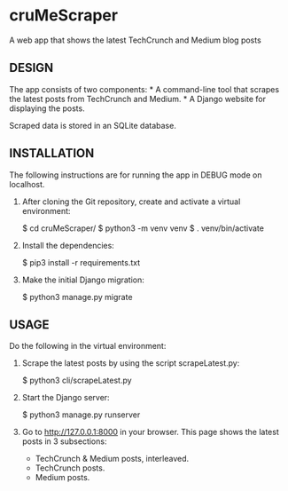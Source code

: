 # cruMeScraper
A web app that shows the latest TechCrunch and Medium blog posts

DESIGN
------

The app consists of two components:
    * A command-line tool that scrapes the latest posts from TechCrunch and Medium.
    * A Django website for displaying the posts.

Scraped data is stored in an SQLite database.


INSTALLATION
------------

The following instructions are for running the app in DEBUG mode on localhost.

1. After cloning the Git repository, create and activate a virtual environment:

    $ cd cruMeScraper/
    $ python3 -m venv venv
    $ . venv/bin/activate

2. Install the dependencies:

    $ pip3 install -r requirements.txt
  
3. Make the initial Django migration:

    $ python3 manage.py migrate


USAGE
-----

Do the following in the virtual environment:

1. Scrape the latest posts by using the script scrapeLatest.py:

    $ python3 cli/scrapeLatest.py
  
2. Start the Django server:

    $ python3 manage.py runserver

3. Go to http://127.0.0.1:8000 in your browser. This page shows the latest posts in 3 subsections:

    * TechCrunch & Medium posts, interleaved.
    * TechCrunch posts.
    * Medium posts.
